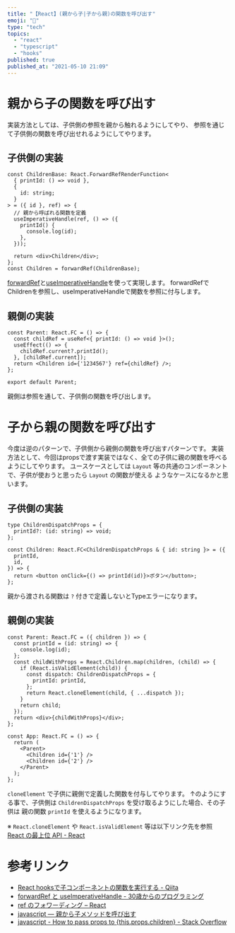 ```yaml
---
title: "【React】(親から子|子から親)の関数を呼び出す"
emoji: "👶"
type: "tech"
topics:
  - "react"
  - "typescript"
  - "hooks"
published: true
published_at: "2021-05-10 21:09"
---
```


# 親から子の関数を呼び出す
実装方法としては、子供側の参照を親から触れるようにしてやり、
参照を通じて子供側の関数を呼び出せれるようにしてやります。

## 子供側の実装

```tsx
const ChildrenBase: React.ForwardRefRenderFunction<
  { printId: () => void },
  {
    id: string;
  }
> = ({ id }, ref) => {
  // 親から呼ばれる関数を定義
  useImperativeHandle(ref, () => ({
    printId() {
      console.log(id);
    },
  }));

  return <div>Children</div>;
};
const Children = forwardRef(ChildrenBase);
```
[forwardRef](https://ja.reactjs.org/docs/forwarding-refs.html)と[useImperativeHandle](https://ja.reactjs.org/docs/hooks-reference.html#useimperativehandle)を使って実現します。
forwardRefでChildrenを参照し、useImperativeHandleで関数を参照に付与します。

## 親側の実装

```tsx
const Parent: React.FC = () => {
  const childRef = useRef<{ printId: () => void }>();
  useEffect(() => {
    childRef.current?.printId();
  }, [childRef.current]);
  return <Children id={'1234567'} ref={childRef} />;
};

export default Parent;
```

親側は参照を通して、子供側の関数を呼び出します。

# 子から親の関数を呼び出す
今度は逆のパターンで、子供側から親側の関数を呼び出すパターンです。
実装方法として、今回はpropsで渡す実装ではなく、全ての子供に親の関数を呼べるようにしてやります。
ユースケースとしては `Layout` 等の共通のコンポーネントで、子供が使おうと思ったら `Layout` の関数が使える
ようなケースになるかと思います。

## 子供側の実装

```tsx
type ChildrenDispatchProps = {
  printId?: (id: string) => void;
};

const Children: React.FC<ChildrenDispatchProps & { id: string }> = ({
  printId,
  id,
}) => {
  return <button onClick={() => printId(id)}>ボタン</button>;
};
```
親から渡される関数は `?` 付きで定義しないとTypeエラーになります。

## 親側の実装

```tsx
const Parent: React.FC = ({ children }) => {
  const printId = (id: string) => {
    console.log(id);
  };
  const childWithProps = React.Children.map(children, (child) => {
    if (React.isValidElement(child)) {
      const dispatch: ChildrenDispatchProps = {
        printId: printId,
      };
      return React.cloneElement(child, { ...dispatch });
    }
    return child;
  });
  return <div>{childWithProps}</div>;
};

const App: React.FC = () => {
  return (
    <Parent>
      <Children id={'1'} />
      <Children id={'2'} />
    </Parent>
  );
};
```
`cloneElement` で子供に親側で定義した関数を付与してやります。
↑のようにする事で、子供側は `ChildrenDispatchProps` を受け取るようにした場合、その子供は
親の関数 `printId` を使えるようになります。

※ `React.cloneElement` や `React.isValidElement` 等は以下リンク先を参照
[React の最上位 API - React](https://ja.reactjs.org/docs/react-api.html#cloneelement)


# 参考リンク

- [React hooksで子コンポーネントの関数を実行する - Qiita](https://qiita.com/maruware/items/b6da39ac44753253b379)
- [forwardRef と useImperativeHandle - 30歳からのプログラミング](https://numb86-tech.hatenablog.com/entry/2019/12/06/122217)
- [ref のフォワーディング – React](https://ja.reactjs.org/docs/forwarding-refs.html)
- [javascript — 親から子メソッドを呼び出す](https://www.it-swarm-ja.tech/ja/javascript/%E8%A6%AA%E3%81%8B%E3%82%89%E5%AD%90%E3%83%A1%E3%82%BD%E3%83%83%E3%83%89%E3%82%92%E5%91%BC%E3%81%B3%E5%87%BA%E3%81%99/825675793/)
- [javascript - How to pass props to {this.props.children} - Stack Overflow](https://stackoverflow.com/questions/32370994/how-to-pass-props-to-this-props-children)

